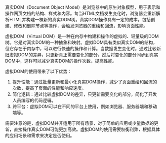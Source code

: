 
真实DOM（Document Object Model）是浏览器中的原生对象模型，用于表示和操作网页文档的结构、样式和内容。每当HTML文档发生变化时，浏览器会重新解析HTML并构建一棵新的真实DOM树。真实DOM操作具有一定的成本，包括创建、修改和删除节点等操作，会触发浏览器的重绘和回流，影响页面性能。

虚拟DOM（Virtual DOM）是一种在内存中构建和操作的虚拟的、轻量级的DOM树。它是对真实DOM的一种抽象和映射。虚拟DOM具有类似真实DOM的结构，但它存在于内存中，可以进行快速的操作和计算。当数据发生变化时，通过比较新旧虚拟DOM的差异，只更新真正需要变化的部分，然后将变化的部分同步到真实DOM中，这样可以减少真实DOM的操作次数，提高性能。

虚拟DOM的使用带来了以下优势：
1. 提升性能：通过批量更新和最小化真实DOM操作，减少了页面重绘和回流的次数，提高了页面的性能和响应速度。
2. 简化逻辑：通过比较虚拟DOM的差异，只更新需要变化的部分，简化了开发人员编写的代码逻辑。
3. 跨平台：虚拟DOM可以在不同的平台上使用，例如浏览器、服务器端和移动端等。

需要注意的是，虚拟DOM并非适用于所有场景，对于简单的应用或少量数据的更新，直接操作真实DOM可能更加高效。虚拟DOM的使用需要权衡利弊，根据具体的应用场景和需求来决定是否使用。